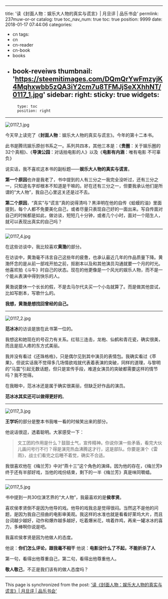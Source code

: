 
---
title: '读《封面人物：娱乐大人物的真实与谎言》| 月旦评 | 品乐书会'
permlink: 237muw-or-or
catalog: true
toc_nav_num: true
toc: true
position: 9999
date: 2018-01-17 07:44:06
categories:
- cn
tags:
- cn
- cn-reader
- cn-book
- books
- book-reveiws
thumbnail: 'https://steemitimages.com/DQmQrYwFmzyjK4Mqhxwbb5zQA3iY2cm7u8TFMJjSeXXhhNT/0117_1.jpg'
sidebar:
    right:
        sticky: true
widgets:
    -
        type: toc
        position: right
---


![0117_1.jpg](https://steemitimages.com/DQmQrYwFmzyjK4Mqhxwbb5zQA3iY2cm7u8TFMJjSeXXhhNT/0117_1.jpg)


今天早上读完了《**封面人物**：娱乐大人物的真实与谎言》。今年的第十二本书。

此书是腾讯娱乐原创书系之一。系列共四本，其他三本是：《**贵圈**：关于娱乐圈的32个真相》、《**导演公园**：对话拍电影的人》以及《**电影有内涵**：唯有电影  不可辜负》

说实话，我不喜欢这本书的副标题——**娱乐大人物的真实与谎言**。

**第一个原因**也许是我老了，书中提到的人有三分之一我完全没听过，还有三分之一，只知道名字却根本不知道是干嘛的。好在还有三分之一，但要我承认他们是所谓的“大人物”，我自己心里这关还是过不去。

**第二个原因**，“真实”与“谎言”真的说得清吗？黑泽明在他的自传《蛤蟆的油》里面提到，每个人都不免要美化自己，或者尽量只表现自己好的一面出来。写自传面对自己的时候都是如此，做访谈，短短几十分钟，或者几个小时，面对一个陌生人，就可以表现出真实的自己吗？

******************

![0117_4.jpg](https://steemitimages.com/DQmWfdruYwYwNyytRQkDHDaoVJHHZpJKfeStR1X6P1F4ysp/0117_4.jpg)

在这些访谈中，我比较喜欢**黄渤**的部分。

在访谈中，黄渤毫不讳言自己这些年的疲惫，也承认最近几年的作品质量下降。黄渤怀念的是从前一部戏开拍之前，抠剧本以及和其他演员沟通就要一个月的时光。他喜欢拍《斗牛》时自己的状态。现在的他更像是一个风光的娱乐人物，而不是一个能从表演中得到快乐的人。

黄渤说要休一个长长的假，不是去马尔代夫买一个小岛就算了。而是做其他尝试，比如写剧本，写歌什么的。

**我想，黄渤是想找回曾经的自己。**

***************

![0117_2.jpg](https://steemitimages.com/DQmaCFDJNXJkeb5SVSHnG4T148pS94vUquDebCH428Hpbp2/0117_2.jpg)

**范冰冰**的访谈是放在此书第一位的。

我想这和她现在的号召力有关系。红毯三连击，龙袍、仙鹤和青花瓷，确实很美，而且是招人疼的东方式美丽。

我并没有看过《还珠格格》，只是偶尔见到其中演员的表情包。我确实看过《苹果》，但说实话我不觉得多几场情欲戏就代表着表演的突破，同样的道理，与黎明的“马震”引起无数话题，但只是宣传手段，难道女演员的突破都需要这样的情节吗？我不觉得。

在我眼中，范冰冰还是属于确实很美丽，但缺乏好作品的演员。

**范冰冰其实还可以做得更好的**。

********************

![0117_3.jpg](https://steemitimages.com/DQmVyzUsy98Mx3DVvT4cDan4X5kyGF1LTQtvJz6Tt6Wr7BD/0117_3.jpg)

**王学圻**的部分是整本书我唯一看的时候笑出来的部分。

他说话很逗，透着聪明。大家感受一下：

>文工团的作用是什么？鼓鼓士气，宣传精神。你说你演一些矛盾，看完大伙儿画问号行不行？得是演完热血沸腾这才行，这是部队。你要是演个《雷雨》，战士们看完之后睡不着觉，确实不合适。

我很喜欢他在《梅兰芳》中对“燕十三”这个角色的演绎。因为他的存在，《梅兰芳》终于还有半部好戏，当他的戏份结束，剩下的一半《梅兰芳》真是味同嚼蜡。

****************

![0117_5.jpg](https://steemitimages.com/DQmPpFo6BNHWKYsqEgr7gbX7ccpkLtV1LV7YUZJzJSWzeY8/0117_5.jpg)

书中提到一共30位演艺界的“大人物”，我最喜欢的是**侯孝贤**。

喜欢侯孝贤倒不是因为他导的戏。他导的戏我总是觉得很闷。当然这不是他的问题，是因为我自己扭曲的电影审美观。我这样的水准也就是看看好莱坞大片，而且台词越少越好，动作和爆炸越多越好，吃着爆米花，啃着炸鸡，再来一罐冰冰的喜力，多棒啊你说是吧。

我喜欢侯孝贤是因为他做人的态度。

他说：**你们怎么评论，跟我毫不相干**
他说：**电影没什么了不起，不能折杀了人**

第一句，看得出他尊重自己，第二句，看得出他尊重他人。

**敬人敬己**，不正是我们该有的做人态度吗？

- - -

This page is synchronized from the post: ['读《封面人物：娱乐大人物的真实与谎言》| 月旦评 | 品乐书会'](https://steemit.com/@weisheng167388/237muw-or-or)
